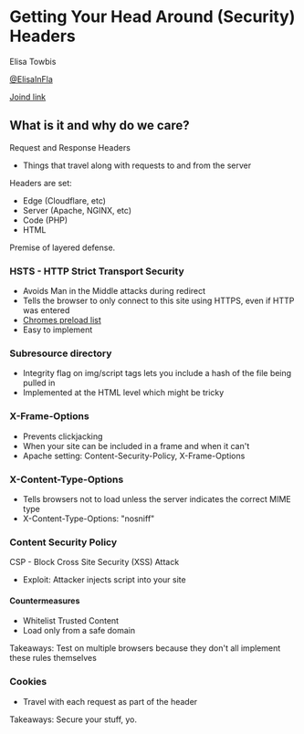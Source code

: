 # Getting Your Head Around (Security) Headers

Elisa Towbis

[@ElisaInFla](https://twitter.com/ElisaInFla)

[Joind link](https://joind.in/talk/05246)

## What is it and why do we care?

Request and Response Headers
* Things that travel along with requests to and from the server

Headers are set:
* Edge (Cloudflare, etc)
* Server (Apache, NGINX, etc)
* Code (PHP)
* HTML

Premise of layered defense.

### HSTS - HTTP Strict Transport Security

* Avoids Man in the Middle attacks during redirect
* Tells the browser to only connect to this site using HTTPS, even if HTTP was entered
* [Chromes preload list](https://hstspreload.org/)
* Easy to implement

### Subresource directory

* Integrity flag on img/script tags lets you include a hash of the file being pulled in
* Implemented at the HTML level which might be tricky

### X-Frame-Options

* Prevents clickjacking
* When your site can be included in a frame and when it can't
* Apache setting: Content-Security-Policy, X-Frame-Options

### X-Content-Type-Options

* Tells browsers not to load unless the server indicates the correct MIME type
* X-Content-Type-Options: "nosniff"

### Content Security Policy

CSP - Block Cross Site Security (XSS) Attack

* Exploit: Attacker injects script into your site

#### Countermeasures

* Whitelist Trusted Content
* Load only from a safe domain


Takeaways: Test on multiple browsers because they don't all implement these rules themselves

### Cookies

* Travel with each request as part of the header


Takeaways: Secure your stuff, yo.